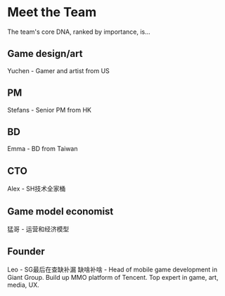 # Meet the Team

The team's core DNA, ranked by importance, is...

## **Game design/art**

Yuchen - Gamer and artist from US

## PM

Stefans - Senior PM from HK

## BD

Emma - BD from Taiwan

## CTO

Alex - SH技术全家桶

## Game model economist

猛哥 - 运营和经济模型

## Founder

Leo - SG最后在查缺补漏 缺啥补啥 - Head of mobile game development in Giant Group. Build up MMO platform of Tencent. Top expert in game, art, media, UX.



##



